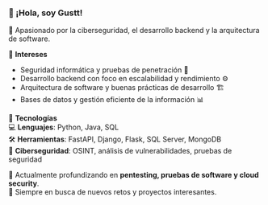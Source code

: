 ### 👋 ¡Hola, soy Gustt!  
🚀 Apasionado por la ciberseguridad, el desarrollo backend y la arquitectura de software.  

🔹 **Intereses**
- Seguridad informática y pruebas de penetración 🔐  
- Desarrollo backend con foco en escalabilidad y rendimiento ⚙️  
- Arquitectura de software y buenas prácticas de desarrollo 🏗️  
- Bases de datos y gestión eficiente de la información 📊  

🔹 **Tecnologías**  
💻 **Lenguajes**: Python, Java, SQL  
🛠️ **Herramientas**: FastAPI, Django, Flask, SQL Server, MongoDB  
🔎 **Ciberseguridad**: OSINT, análisis de vulnerabilidades, pruebas de seguridad  

🌱 Actualmente profundizando en **pentesting, pruebas de software y cloud security**.  
📌 Siempre en busca de nuevos retos y proyectos interesantes.
<!---
Gusttowo/Gusttowo is a ✨ special ✨ repository because its `README.md` (this file) appears on your GitHub profile.
You can click the Preview link to take a look at your changes.
--->
